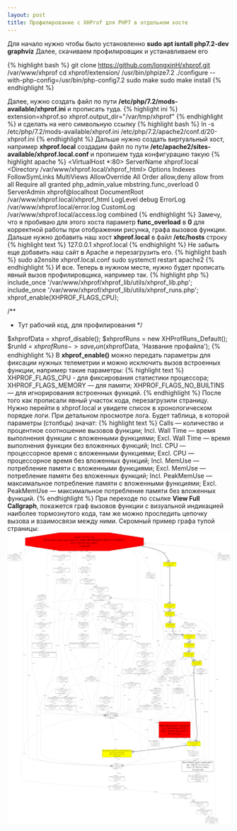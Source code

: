 ```yaml
---
layout: post
title: Профилирование с XHProf для PHP7 в отдельном хосте
---
```


Для начало нужно чтобы было установленно **sudo apt isntall php7.2-dev graphviz**
Далее, скачиваем профилировщик и устанавливаем его

{% highlight bash %}
git clone https://github.com/longxinH/xhprof.git /var/www/xhprof
cd xhprof/extension/
/usr/bin/phpize7.2
./configure --with-php-config=/usr/bin/php-config7.2
sudo make
sudo make install
{% endhighlight %}

Далее, нужно создать файл по пути **/etc/php/7.2/mods-available/xhprof.ini** и прописать туда.
{% highlight ini %}
extension=xhprof.so
xhprof.output_dir="/var/tmp/xhprof"
{% endhighlight %}
и сделать на него символьную ссылку
{% highlight bash %}
ln -s /etc/php/7.2/mods-available/xhprof.ini /etc/php/7.2/apache2/conf.d/20-xhprof.ini
{% endhighlight %}
Дальше нужно создать виртуальный хост, например **xhprof.local**
создадим файл по пути **/etc/apache2/sites-available/xhprof.local.conf** и пропишем туда конфигурацию такую
{% highlight apache %}
<VirtualHost *:80>
  ServerName xhprof.local
  <Directory /var/www/xhprof.local/xhprof_html>
    Options Indexes FollowSymLinks MultiViews
    AllowOverride All
    Order allow,deny
    allow from all
    Require all granted
<IfModule mod_php7.c>
    php_admin_value mbstring.func_overload 0
</IfModule>
</Directory>
  ServerAdmin xhprof@localhost
  DocumentRoot /var/www/xhprof.local/xhprof_html
  LogLevel debug
  ErrorLog /var/www/xhprof.local/error.log
  CustomLog /var/www/xhprof.local/access.log combined
</VirtualHost>
{% endhighlight %}
Замечу, что я пробиваю для этого хоста параметр **func_overload** в **0** для корректной работы при отображении рисунка, графа вызовов функции.
Дальше нужно добавить наш хост **xhprof.local** в файл **/etc/hosts** строку
{% highlight text %}
127.0.0.1 xhprof.local
{% endhighlight %}
Не забыть еще добавить наш сайт в Apache и перезагрузить его.
{% highlight bash %}
sudo a2ensite xhprof.local.conf
sudo systemctl restart apache2
{% endhighlight %}
И все. Теперь в нужном месте, нужно будет прописать явный вызов профилировщика, например так.
{% highlight php %}
include_once '/var/www/xhprof/xhprof_lib/utils/xhprof_lib.php';
include_once '/var/www/xhprof/xhprof_lib/utils/xhprof_runs.php'; 
xhprof_enable(XHPROF_FLAGS_CPU);
 
/**
* Тут рабочий код, для профилирования
*/
 
$xhprofData = xhprof_disable();
$xhprofRuns = new XHProfRuns_Default();
$runId = $xhprofRuns->save_run($xhprofData, 'Название профайла');
{% endhighlight %}
В **xhprof_enable()** можно передать параметры для фиксации нужных телеметрии и можно исключить вызов встроенных функции, например такие параметры:
{% highlight text %}
XHPROF_FLAGS_CPU - для фиксирования статистики процессора;
XHPROF_FLAGS_MEMORY — для памяти;
XHPROF_FLAGS_NO_BUILTINS — для игнорирования встроенных функций.
{% endhighlight %}
После того как прописали явный участок кода, перезагрузили страницу. Нужно перейти в xhprof.local и увидете список в хронологическом порядке логи. При детальном просмотре лога.
Будет таблица, в которой параметры (столбцы) значат:
{% highlight text %}
Calls — количество и процентное соотношение вызовов функции;
Incl. Wall Time — время выполнения функции с вложенными функциями;
Excl. Wall Time — время выполнения функции без вложенных функций;
Incl. CPU — процессорное время с вложенными функциями;
Excl. CPU — процессорное время без вложенных функций;
Incl. MemUse — потребление памяти с вложенными функциями;
Excl. MemUse — потребление памяти без вложенных функций;
Incl. PeakMemUse — максимальное потребление памяти с вложенными функциями;
Excl. PeakMemUse — максимальное потребление памяти без вложенных функций.
{% endhighlight %}
При переходе по ссылке **View Full Callgraph**, покажется граф вызовов функции с визуальной индикацией наиболее тормознутого кода, там же можно проследить цепочку вызова и взаимосвязи между ними.
Скромный пример графа тупой страницы:
![Рисунок графа](/images/callgraph.png)
